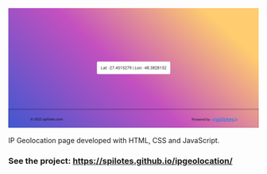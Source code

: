 <img src="./img/home.png">

IP Geolocation page developed with HTML, CSS and JavaScript.
### See the project: https://spilotes.github.io/ipgeolocation/
